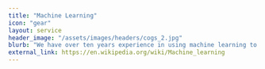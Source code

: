 ```yaml
---
title: "Machine Learning"
icon: "gear"
layout: service
header_image: "/assets/images/headers/cogs_2.jpg"
blurb: "We have over ten years experience in using machine learning to do things like predicting customer behaviour and recommending products and content. We are experts in the full development lifecycle of machine learning projects."
external_link: https://en.wikipedia.org/wiki/Machine_learning
---
```

